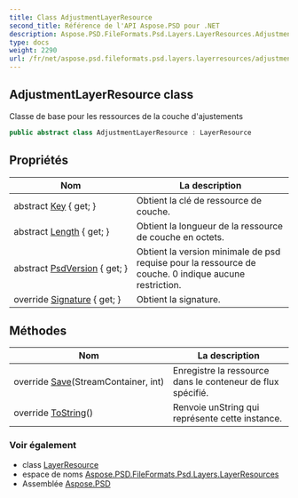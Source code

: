 ```yaml
---
title: Class AdjustmentLayerResource
second_title: Référence de l'API Aspose.PSD pour .NET
description: Aspose.PSD.FileFormats.Psd.Layers.LayerResources.AdjustmentLayerResource classe. Classe de base pour les ressources de la couche dajustements
type: docs
weight: 2290
url: /fr/net/aspose.psd.fileformats.psd.layers.layerresources/adjustmentlayerresource/
---
```

## AdjustmentLayerResource class

Classe de base pour les ressources de la couche d'ajustements

```csharp
public abstract class AdjustmentLayerResource : LayerResource
```

## Propriétés

| Nom | La description |
| --- | --- |
| abstract [Key](../../aspose.psd.fileformats.psd.layers/layerresource/key/) { get; } | Obtient la clé de ressource de couche. |
| abstract [Length](../../aspose.psd.fileformats.psd.layers/layerresource/length/) { get; } | Obtient la longueur de la ressource de couche en octets. |
| abstract [PsdVersion](../../aspose.psd.fileformats.psd.layers/layerresource/psdversion/) { get; } | Obtient la version minimale de psd requise pour la ressource de couche. 0 indique aucune restriction. |
| override [Signature](../../aspose.psd.fileformats.psd.layers.layerresources/adjustmentlayerresource/signature/) { get; } | Obtient la signature. |

## Méthodes

| Nom | La description |
| --- | --- |
| override [Save](../../aspose.psd.fileformats.psd.layers.layerresources/adjustmentlayerresource/save/)(StreamContainer, int) | Enregistre la ressource dans le conteneur de flux spécifié. |
| override [ToString](../../aspose.psd.fileformats.psd.layers/layerresource/tostring/)() | Renvoie unString qui représente cette instance. |

### Voir également

* class [LayerResource](../../aspose.psd.fileformats.psd.layers/layerresource/)
* espace de noms [Aspose.PSD.FileFormats.Psd.Layers.LayerResources](../../aspose.psd.fileformats.psd.layers.layerresources/)
* Assemblée [Aspose.PSD](../../)


